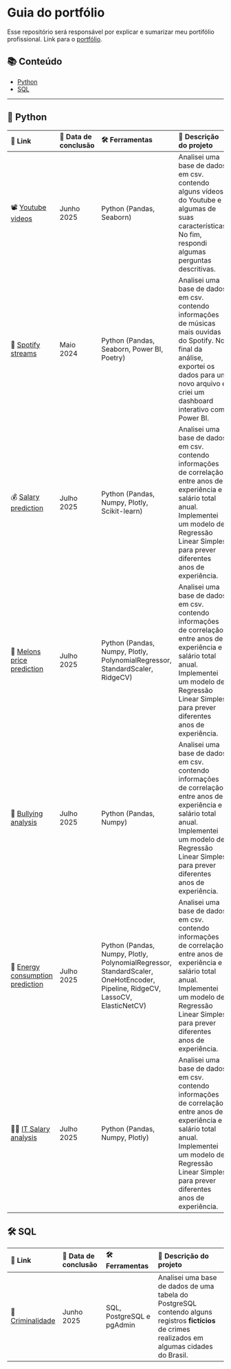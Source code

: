 # Guia do portfólio
Esse repositório será responsável por explicar e sumarizar meu portifólio profissional. Link para o [portfólio](https://github.com/Dnklht/Portfolio).


## 📚 Conteúdo
- [Python](#python)
- [SQL](#sql)

---

## 🐍 Python

| 📎 Link | 📅 Data de conclusão | 🛠️ Ferramentas | 📝 Descrição do projeto |
|:----------------|:--------------------|:------------|:----------------------------|
| 📽️ [Youtube videos](https://github.com/Dnklht/Portifolio/tree/main/Python/Youtube%20videos%20project) | Junho 2025 | Python (Pandas, Seaborn) | Analisei uma base de dados em csv. contendo alguns vídeos do Youtube e algumas de suas características. No fim, respondi algumas perguntas descritivas. |
| 🎵 [Spotify streams](https://github.com/Dnklht/Portifolio/tree/main/Python/Spotify%20project) | Maio 2024 | Python (Pandas, Seaborn, Power BI, Poetry) | Analisei uma base de dados em csv. contendo informações de músicas mais ouvidas do Spotify. No final da análise, exportei os dados para um novo arquivo e criei um dashboard interativo com Power BI. |
| 💰 [Salary prediction](https://github.com/Dnklht/Portfolio/tree/main/Python/Salary%20Predict%20with%20Simple%20Linear%20Regretion%20project) | Julho 2025 | Python (Pandas, Numpy, Plotly, Scikit-learn) | Analisei uma base de dados em csv. contendo informações de correlação entre anos de experiência e salário total anual. Implementei um modelo de Regressão Linear Simples para prever diferentes anos de experiência. |
| 🍈 [Melons price prediction](https://github.com/Dnklht/Portfolio/tree/main/Python/Melon%20prices%20Simple%20Linear%20Regression%20project) | Julho 2025 | Python (Pandas, Numpy, Plotly, PolynomialRegressor, StandardScaler, RidgeCV) | Analisei uma base de dados em csv. contendo informações de correlação entre anos de experiência e salário total anual. Implementei um modelo de Regressão Linear Simples para prever diferentes anos de experiência. |
| 🚩 [Bullying analysis](https://github.com/Dnklht/Portfolio/tree/main/Python/Harass%20or%20Bully%20in%20EUA%20project) | Julho 2025 | Python (Pandas, Numpy) | Analisei uma base de dados em csv. contendo informações de correlação entre anos de experiência e salário total anual. Implementei um modelo de Regressão Linear Simples para prever diferentes anos de experiência. |
| 🔋 [Energy consumption prediction](https://github.com/Dnklht/Portfolio/tree/main/Python/Energy%20consumption%20Linear%20Regression%20project) | Julho 2025 | Python (Pandas, Numpy, Plotly, PolynomialRegressor, StandardScaler, OneHotEncoder, Pipeline, RidgeCV, LassoCV, ElasticNetCV) | Analisei uma base de dados em csv. contendo informações de correlação entre anos de experiência e salário total anual. Implementei um modelo de Regressão Linear Simples para prever diferentes anos de experiência. |
| 🧑‍💻 [IT Salary analysis](https://github.com/Dnklht/Portfolio/tree/main/Python/Salaries%20in%20IT%20project) | Julho 2025 | Python (Pandas, Numpy, Plotly) | Analisei uma base de dados em csv. contendo informações de correlação entre anos de experiência e salário total anual. Implementei um modelo de Regressão Linear Simples para prever diferentes anos de experiência. |


## 🛠️ SQL

| 📎 Link | 📅 Data de conclusão | 🛠️ Ferramentas | 📝 Descrição do projeto |
|:----------------|:--------------------|:------------|:----------------------------|
| 🔫 [Criminalidade](https://github.com/Dnklht/Portfolio/tree/main/SQL/Criminalidade%20projeto) | Junho 2025 | SQL, PostgreSQL e pgAdmin | Analisei uma base de dados de uma tabela do PostgreSQL contendo alguns registros **fictícios** de crimes realizados em algumas cidades do Brasil. |

